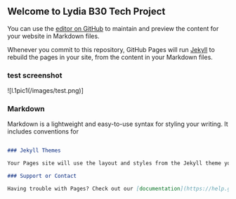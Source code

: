 ## Welcome to Lydia B30 Tech Project

You can use the [editor on GitHub](https://github.com/alysicmuse/alysicmuse.github.io/edit/master/README.md) to maintain and preview the content for your website in Markdown files.

Whenever you commit to this repository, GitHub Pages will run [Jekyll](https://jekyllrb.com/) to rebuild the pages in your site, from the content in your Markdown files.
### test screenshot
![l.1pic1(/images/test.png)]









### Markdown

Markdown is a lightweight and easy-to-use syntax for styling your writing. It includes conventions for

```markdown

### Jekyll Themes

Your Pages site will use the layout and styles from the Jekyll theme you have selected in your [repository settings](https://github.com/alysicmuse/alysicmuse.github.io/settings). The name of this theme is saved in the Jekyll `_config.yml` configuration file.

### Support or Contact

Having trouble with Pages? Check out our [documentation](https://help.github.com/categories/github-pages-basics/) or [contact support](https://github.com/contact) and we’ll help you sort it out.

